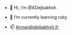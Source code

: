 - 👋 Hi, I’m @ADejbakhsh
- 🌱 I’m currently learning ruby

- 📫 Arman@dejbakhsh.fr

<!-- 
 - 💞️ I’m looking to collaborate on ...
 - 👀 I’m interested in helping my school QOL
--->

<!---
ADejbakhsh/ADejbakhsh is a ✨ special ✨ repository because its `README.md` (this file) appears on your GitHub profile.
You can click the Preview link to take a look at your changes.
--->
